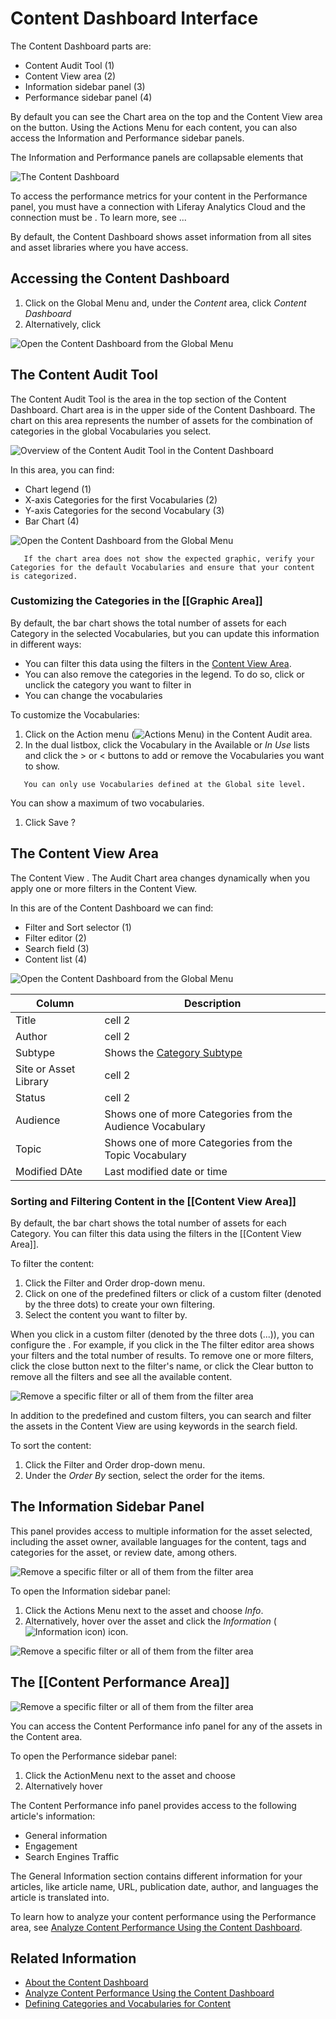 # Content Dashboard Interface

The Content Dashboard parts are:

- Content Audit Tool (1)
- Content View area (2)
- Information sidebar panel (3)
- Performance sidebar panel (4)



By default you can see the Chart area on the top and the Content View area on the button. Using the Actions Menu for each content, you can also access the Information and Performance sidebar panels.

The Information and Performance panels are collapsable elements that 

![The Content Dashboard ](./content-dashboard-interface/images/05.png)

To access the performance metrics for your content in the Performance panel, you must have a connection with Liferay Analytics Cloud and the connection must be . To learn more, see ...

By default, the Content Dashboard shows asset information from all sites and asset libraries where you have access.

## Accessing the Content Dashboard

1. Click on the Global Menu and, under the *Content* area, click *Content Dashboard*
1. Alternatively, click

![Open the Content Dashboard from the Global Menu](./content-dashboard-interface/images/03.png)

## The Content Audit Tool

The Content Audit Tool is the area in the top section of the Content Dashboard. Chart area is in the upper side of the Content Dashboard. The chart on this area represents the number of assets for the combination of categories in the global Vocabularies you select.

![Overview of the Content Audit Tool in the Content Dashboard](./content-dashboard-interface/images/10.png)

In this area, you can find:

- Chart legend (1)
- X-axis Categories for the first Vocabularies (2)
- Y-axis Categories for the second Vocabulary (3)
- Bar Chart (4)

![Open the Content Dashboard from the Global Menu](./content-dashboard-interface/images/04.png)

```tip::
   If the chart area does not show the expected graphic, verify your Categories for the default Vocabularies and ensure that your content is categorized.
```

### Customizing the Categories in the [[Graphic Area]]

By default, the bar chart shows the total number of assets for each Category in the selected Vocabularies, but you can update this information in different ways:

- You can filter this data using the filters in the [Content View Area](#the-content-view-area).
- You can also remove the categories in the legend. To do so, click or unclick the category you want to filter in
- You can change the vocabularies 

To customize the Vocabularies:

1. Click on the Action menu (![Actions Menu](../../images/icon-action.png)) in the Content Audit area.
1. In the dual listbox, click the Vocabulary in the Available or *In Use* lists and click the > or < buttons to add or remove the Vocabularies you want to show.

```important::
   You can only use Vocabularies defined at the Global site level.
```

You can show a maximum of two vocabularies.

1. Click Save ?

## The Content View Area

The Content View . The Audit Chart area changes dynamically when you apply one or more filters in the Content View.

In this are of the Content Dashboard we can find:

- Filter and Sort selector (1)
- Filter editor (2)
- Search field (3)
- Content list (4)

![Open the Content Dashboard from the Global Menu](./content-dashboard-interface/images/06.png)

| Column | Description |
| --- | --- |
| Title | cell 2 |
| Author | cell 2 |
| Subtype | Shows the [Category Subtype]() |
| Site or Asset Library | cell 2 |
| Status | cell 2 |
| Audience | Shows one of more Categories from the Audience Vocabulary |
| Topic | Shows one of more Categories from the Topic Vocabulary |
| Modified DAte | Last modified date or time |


### Sorting and Filtering Content in the [[Content View Area]]

By default, the bar chart shows the total number of assets for each Category. You can filter this data using the filters in the [[Content View Area]].

To filter the content:

1. Click the Filter and Order drop-down menu.
1. Click on one of the predefined filters or click of a custom filter (denoted by the three dots) to create your own filtering.
1. Select the content you want to filter by.

When you click in a custom filter (denoted by the three dots (...)), you can configure the . For example, if you click in the The filter editor area shows your filters and the total number of results. To remove one or more filters, click the close button next to the filter's name, or click the Clear button to remove all the filters and see all the available content.

![Remove a specific filter or all of them from the filter area](./content-dashboard-interface/images/01.png)

In addition to the predefined and custom filters, you can search and filter the assets in the Content View are using keywords in the search field.

To sort the content:

1. Click the Filter and Order drop-down menu.
1. Under the *Order By* section, select the order for the items.

## The Information Sidebar Panel

This panel provides access to multiple information for the asset selected, including the asset owner, available languages for the content, tags and categories for the asset, or review date, among others.

![Remove a specific filter or all of them from the filter area](./content-dashboard-interface/images/07.png)

To open the Information sidebar panel:

1. Click the Actions Menu next to the asset and choose *Info*.
1. Alternatively, hover over the asset and click the *Information* (![Information icon](../../images/icon-information.png)) icon.

![Remove a specific filter or all of them from the filter area](./content-dashboard-interface/images/09.png)

## The [[Content Performance Area]]

![Remove a specific filter or all of them from the filter area](./content-dashboard-interface/images/08.png)


You can access the Content Performance info panel for any of the assets in the Content area.

To open the Performance sidebar panel:

1. Click the ActionMenu next to the asset and choose
1. Alternatively hover 

The Content Performance info panel provides access to the following article's information:

- General information
- Engagement
- Search Engines Traffic

The General Information section contains different information for your articles, like article name, URL, publication date, author, and languages the article is translated into.

To learn how to analyze your content performance using the Performance area, see [Analyze Content Performance Using the Content Dashboard](./analyze-content-performance-using-content-dashboard.md).

## Related Information

- [About the Content Dashboard](./about-the-content-dashboard.md)
- [Analyze Content Performance Using the Content Dashboard](./analyze-content-performance-using-content-dashboard.md)
- [Defining Categories and Vocabularies for Content](../tags-and-categories/user-guide/defining-categories-and-vocabularies-for-content.md)